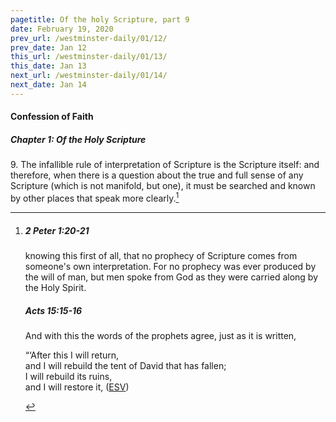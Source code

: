 ```yaml
---
pagetitle: Of the holy Scripture, part 9
date: February 19, 2020
prev_url: /westminster-daily/01/12/
prev_date: Jan 12
this_url: /westminster-daily/01/13/
this_date: Jan 13
next_url: /westminster-daily/01/14/
next_date: Jan 14
---
```


#### Confession of Faith

##### Chapter 1: Of the Holy Scripture

9\. The infallible rule of interpretation of Scripture is the Scripture itself: and therefore, when there is a question about the true and full sense of any Scripture (which is not manifold, but one), it must be searched and known by other places that speak more clearly.[^fnref:wcf1]

[^fnref:wcf1]: <div class="esv"><h5>2 Peter 1:20-21</h5> <div class="esv-text"><p id="p61001020.01-1">knowing this first of all, that no prophecy of Scripture comes from someone's own interpretation. For no prophecy was ever produced by the will of man, but men spoke from God as they were carried along by the Holy Spirit.</p> </div><h5>Acts 15:15-16</h5> <div class="esv-text"><p id="p44015015.01-2">And with this the words of the prophets agree, just as it is written,</p>  <div class="block-indent"> <p class="line-group" id="p44015016.01-2">&#8220;&#8216;After this I will return,<br /> and I will rebuild the tent of David that has fallen;<br /> I will rebuild its ruins,<br /> <span class="indent"></span> and I will restore it,  (<a href="http://www.esv.org" class="copyright">ESV</a>)</p> </div> </div> </div>

